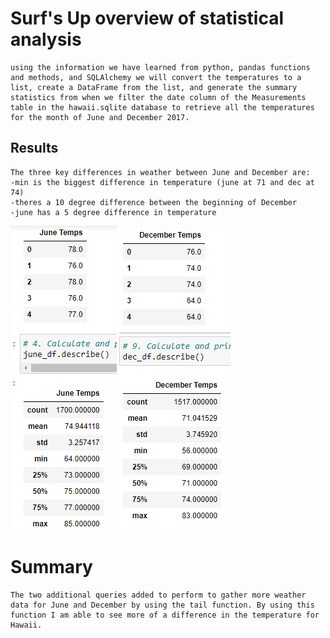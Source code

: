 # Surf's Up overview of statistical analysis
	using the information we have learned from python, pandas functions and methods, and SQLAlchemy we will convert the temperatures to a list, create a DataFrame from the list, and generate the summary statistics from when we filter the date column of the Measurements table in the hawaii.sqlite database to retrieve all the temperatures for the month of June and December 2017.
## Results
	The three key differences in weather between June and December are:
	-min is the biggest difference in temperature (june at 71 and dec at 74)
	-theres a 10 degree difference between the beginning of December 
	-june has a 5 degree difference in temperature
  ![](junetemps.png)
  ![](decembertemps.png)
# Summary
	The two additional queries added to perform to gather more weather data for June and December by using the tail function. By using this function I am able to see more of a difference in the temperature for Hawaii.

